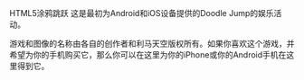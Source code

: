 HTML5涂鸦跳跃 这是最初为Android和iOS设备提供的Doodle Jump的娱乐活动。

游戏和图像的名称由各自的创作者和利马天空版权所有。如果你喜欢这个游戏，并希望为你的手机购买它，那么你可以在这里为你的iPhone或你的Android手机在这里得到它。 
